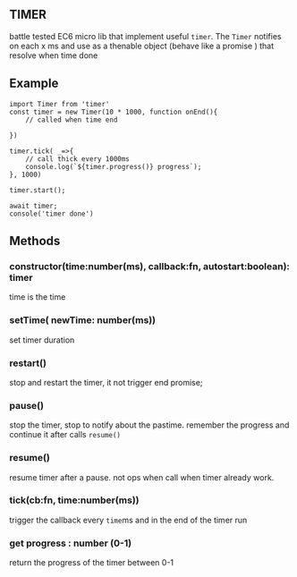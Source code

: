 ## TIMER

 battle tested EC6 micro lib that implement useful `timer`. 
 The `Timer` notifies on each x ms and use as a thenable object (behave like a promise ) 
 that resolve when time done 
 

## Example
```
import Timer from 'timer'
const timer = new Timer(10 * 1000, function onEnd(){
    // called when time end

})

timer.tick( _=>{
    // call thick every 1000ms
    console.log(`${timer.progress()} progress`);
}, 1000) 

timer.start();

await timer;
console('timer done')

```

## Methods
### constructor(time:number(ms), callback:fn, autostart:boolean): timer
time is the time 
    
### setTime( newTime: number(ms))
 set timer duration

### restart()
 stop and restart the timer, it not trigger end promise;

### pause()
stop the timer, stop to notify about the pastime. 
remember the progress and continue it after calls `resume()`

### resume()  
resume timer after a pause.
not ops when call when timer already work. 

### tick(cb:fn, time:number(ms))
trigger the callback every `time`ms and in the end of the timer run

### get progress : number (0-1)
return the progress of the timer between 0-1 



